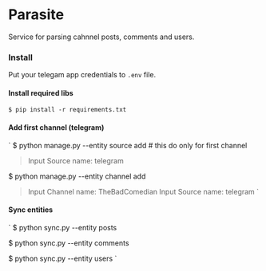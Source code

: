 # Parasite

Service for parsing cahnnel posts, comments and users.


### Install


Put your telegam app credentials to `.env` file.


#### Install required libs

`
$ pip install -r requirements.txt
`


#### Add first channel (telegram)

`
$ python manage.py --entity source add # this do only for first channel
> Input Source name: telegram

$ python manage.py --entity channel add
> Input Channel name: TheBadComedian
> Input Source name: telegram
`


#### Sync entities

`
$ python sync.py --entity posts

$ python sync.py --entity comments

$ python sync.py --entity users
`



